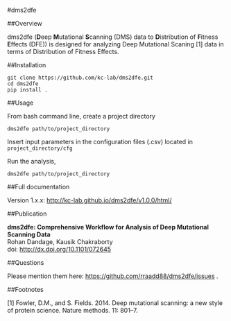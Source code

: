 #dms2dfe

##Overview

dms2dfe (**D**eep **M**utational **S**canning (DMS) data to **D**istribution of **F**itness **E**ffects (DFE)) is designed for analyzing Deep Mutational Scaning [1] data in terms of Distribution of Fitness Effects.

##Installation

	git clone https://github.com/kc-lab/dms2dfe.git
	cd dms2dfe
	pip install .

##Usage

From bash command line, create a project directory

    dms2dfe path/to/project_directory

Insert input parameters in the configuration files (.csv) located in `project_directory/cfg`   

Run the analysis,

    dms2dfe path/to/project_directory

##Full documentation

Version 1.x.x: http://kc-lab.github.io/dms2dfe/v1.0.0/html/  

##Publication

**dms2dfe: Comprehensive Workflow for Analysis of Deep Mutational Scanning Data**  
Rohan Dandage, Kausik Chakraborty  
doi: http://dx.doi.org/10.1101/072645  

##Questions

Please mention them here: https://github.com/rraadd88/dms2dfe/issues .

##Footnotes

[1] Fowler, D.M., and S. Fields. 2014. Deep mutational scanning: a new style of protein science. Nature methods. 11: 801–7.
